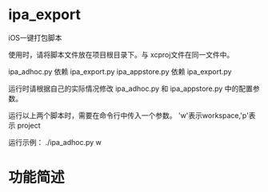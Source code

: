 # ipa_export
iOS一键打包脚本

使用时，请将脚本文件放在项目根目录下。与 xcproj文件在同一文件中。

ipa_adhoc.py 依赖 ipa_export.py
ipa_appstore.py 依赖 ipa_export.py

运行时请根据自己的实际情况修改  ipa_adhoc.py 和 ipa_appstore.py 中的配置参数。

运行以上两个脚本时，需要在命令行中传入一个参数。  'w'表示workspace,'p'表示 project

运行示例：
  ./ipa_adhoc.py w
  
  
<h1>功能简述</h1>
